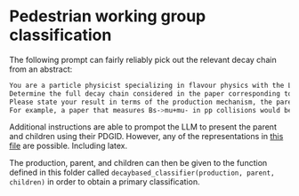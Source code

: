 # Pedestrian working group classification

The following prompt can fairly reliably pick out the relevant decay chain from an abstract:
```bash
You are a particle physicist specializing in flavour physics with the LHCb experiment.
Determine the full decay chain considered in the paper corresponding to the following abstract.
Please state your result in terms of the production mechanism, the parent in the decay, and the children.
For example, a paper that measures Bs->mu+mu- in pp collisions would be classified as production="pp", parent="Bs", children=["mu+", "mu-"].
```
Additional instructions are able to prompot the LLM to present the parent and children using their PDGID.
However, any of the representations in [this file](https://github.com/scikit-hep/particle/blob/main/src/particle/data/conversions.csv) are possible. Including latex.

The production, parent, and children can then be given to the function defined in this folder called `decaybased_classifier(production, parent, children)` in order to obtain a primary classification.